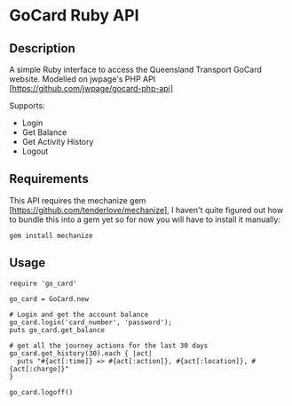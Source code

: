 # GoCard Ruby API #

## Description ##

A simple Ruby interface to access the Queensland Transport GoCard website.
Modelled on jwpage's PHP API [https://github.com/jwpage/gocard-php-api]

Supports:

* Login
* Get Balance
* Get Activity History
* Logout

## Requirements ##
This API requires the mechanize gem [https://github.com/tenderlove/mechanize], I haven't quite figured out how to bundle this into a gem yet so for now you will have to install it manually: 

    gem install mechanize

## Usage ##
    
    require 'go_card'
    
    go_card = GoCard.new
    
    # Login and get the account balance
    go_card.login('card_number', 'password');
    puts go_card.get_balance
    
    # get all the journey actions for the last 30 days
    go_card.get_history(30).each { |act|
      puts "#{act[:time]} => #{act[:action]}, #{act[:location]}, #{act[:charge]}"
    }
    
    go_card.logoff()
    